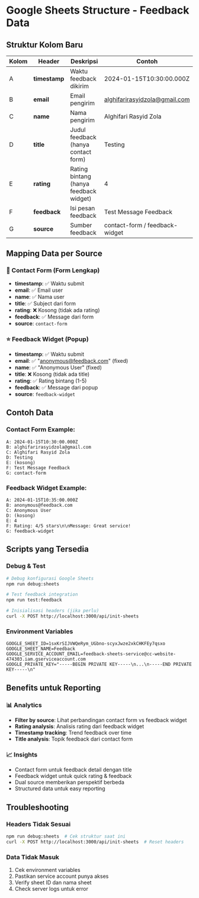 # Google Sheets Structure - Feedback Data

## Struktur Kolom Baru

| Kolom | Header | Deskripsi | Contoh |
|-------|--------|-----------|---------|
| A | **timestamp** | Waktu feedback dikirim | 2024-01-15T10:30:00.000Z |
| B | **email** | Email pengirim | alghifarirasyidzola@gmail.com |
| C | **name** | Nama pengirim | Alghifari Rasyid Zola |
| D | **title** | Judul feedback (hanya contact form) | Testing |
| E | **rating** | Rating bintang (hanya feedback widget) | 4 |
| F | **feedback** | Isi pesan feedback | Test Message Feedback |
| G | **source** | Sumber feedback | contact-form / feedback-widget |

## Mapping Data per Source

### 📝 Contact Form (Form Lengkap)
- **timestamp**: ✅ Waktu submit
- **email**: ✅ Email user
- **name**: ✅ Nama user
- **title**: ✅ Subject dari form
- **rating**: ❌ Kosong (tidak ada rating)
- **feedback**: ✅ Message dari form
- **source**: `contact-form`

### ⭐ Feedback Widget (Popup)
- **timestamp**: ✅ Waktu submit
- **email**: ✅ "anonymous@feedback.com" (fixed)
- **name**: ✅ "Anonymous User" (fixed)
- **title**: ❌ Kosong (tidak ada title)
- **rating**: ✅ Rating bintang (1-5)
- **feedback**: ✅ Message dari popup
- **source**: `feedback-widget`

## Contoh Data

### Contact Form Example:
```
A: 2024-01-15T10:30:00.000Z
B: alghifarirasyidzola@gmail.com
C: Alghifari Rasyid Zola
D: Testing
E: (kosong)
F: Test Message Feedback
G: contact-form
```

### Feedback Widget Example:
```
A: 2024-01-15T10:35:00.000Z
B: anonymous@feedback.com
C: Anonymous User
D: (kosong)
E: 4
F: Rating: 4/5 stars\n\nMessage: Great service!
G: feedback-widget
```

## Scripts yang Tersedia

### Debug & Test
```bash
# Debug konfigurasi Google Sheets
npm run debug:sheets

# Test feedback integration
npm run test:feedback

# Inisialisasi headers (jika perlu)
curl -X POST http://localhost:3000/api/init-sheets
```

### Environment Variables
```env
GOOGLE_SHEET_ID=1sxKrSIJVWQeRym_UGbno-scyxJwze2xkCHKFEy7qsxo
GOOGLE_SHEET_NAME=Feedback
GOOGLE_SERVICE_ACCOUNT_EMAIL=feedback-sheets-service@cc-website-474303.iam.gserviceaccount.com
GOOGLE_PRIVATE_KEY="-----BEGIN PRIVATE KEY-----\n...\n-----END PRIVATE KEY-----\n"
```

## Benefits untuk Reporting

### 📊 Analytics
- **Filter by source**: Lihat perbandingan contact form vs feedback widget
- **Rating analysis**: Analisis rating dari feedback widget
- **Timestamp tracking**: Trend feedback over time
- **Title analysis**: Topik feedback dari contact form

### 📈 Insights
- Contact form untuk feedback detail dengan title
- Feedback widget untuk quick rating & feedback
- Dual source memberikan perspektif berbeda
- Structured data untuk easy reporting

## Troubleshooting

### Headers Tidak Sesuai
```bash
npm run debug:sheets  # Cek struktur saat ini
curl -X POST http://localhost:3000/api/init-sheets  # Reset headers
```

### Data Tidak Masuk
1. Cek environment variables
2. Pastikan service account punya akses
3. Verify sheet ID dan nama sheet
4. Check server logs untuk error
